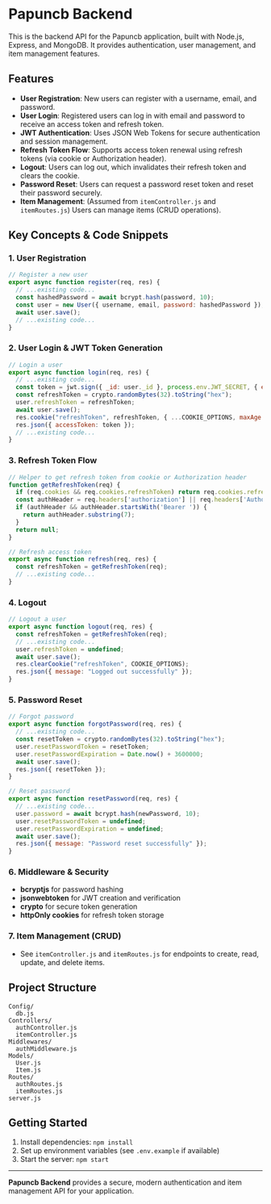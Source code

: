 # Papuncb Backend

This is the backend API for the Papuncb application, built with Node.js, Express, and MongoDB. It provides authentication, user management, and item management features.

## Features

- **User Registration**: New users can register with a username, email, and password.
- **User Login**: Registered users can log in with email and password to receive an access token and refresh token.
- **JWT Authentication**: Uses JSON Web Tokens for secure authentication and session management.
- **Refresh Token Flow**: Supports access token renewal using refresh tokens (via cookie or Authorization header).
- **Logout**: Users can log out, which invalidates their refresh token and clears the cookie.
- **Password Reset**: Users can request a password reset token and reset their password securely.
- **Item Management**: (Assumed from `itemController.js` and `itemRoutes.js`) Users can manage items (CRUD operations).

## Key Concepts & Code Snippets

### 1. User Registration
```js
// Register a new user
export async function register(req, res) {
  // ...existing code...
  const hashedPassword = await bcrypt.hash(password, 10);
  const user = new User({ username, email, password: hashedPassword });
  await user.save();
  // ...existing code...
}
```

### 2. User Login & JWT Token Generation
```js
// Login a user
export async function login(req, res) {
  // ...existing code...
  const token = jwt.sign({ _id: user._id }, process.env.JWT_SECRET, { expiresIn: "15m" });
  const refreshToken = crypto.randomBytes(32).toString("hex");
  user.refreshToken = refreshToken;
  await user.save();
  res.cookie("refreshToken", refreshToken, { ...COOKIE_OPTIONS, maxAge: 7 * 24 * 60 * 60 * 1000 });
  res.json({ accessToken: token });
  // ...existing code...
}
```

### 3. Refresh Token Flow
```js
// Helper to get refresh token from cookie or Authorization header
function getRefreshToken(req) {
  if (req.cookies && req.cookies.refreshToken) return req.cookies.refreshToken;
  const authHeader = req.headers['authorization'] || req.headers['Authorization'];
  if (authHeader && authHeader.startsWith('Bearer ')) {
    return authHeader.substring(7);
  }
  return null;
}

// Refresh access token
export async function refresh(req, res) {
  const refreshToken = getRefreshToken(req);
  // ...existing code...
}
```

### 4. Logout
```js
// Logout a user
export async function logout(req, res) {
  const refreshToken = getRefreshToken(req);
  // ...existing code...
  user.refreshToken = undefined;
  await user.save();
  res.clearCookie("refreshToken", COOKIE_OPTIONS);
  res.json({ message: "Logged out successfully" });
}
```

### 5. Password Reset
```js
// Forgot password
export async function forgotPassword(req, res) {
  // ...existing code...
  const resetToken = crypto.randomBytes(32).toString("hex");
  user.resetPasswordToken = resetToken;
  user.resetPasswordExpiration = Date.now() + 3600000;
  await user.save();
  res.json({ resetToken });
}

// Reset password
export async function resetPassword(req, res) {
  // ...existing code...
  user.password = await bcrypt.hash(newPassword, 10);
  user.resetPasswordToken = undefined;
  user.resetPasswordExpiration = undefined;
  await user.save();
  res.json({ message: "Password reset successfully" });
}
```

### 6. Middleware & Security
- **bcryptjs** for password hashing
- **jsonwebtoken** for JWT creation and verification
- **crypto** for secure token generation
- **httpOnly cookies** for refresh token storage

### 7. Item Management (CRUD)
- See `itemController.js` and `itemRoutes.js` for endpoints to create, read, update, and delete items.

## Project Structure
```
Config/
  db.js
Controllers/
  authController.js
  itemController.js
Middlewares/
  authMiddleware.js
Models/
  User.js
  Item.js
Routes/
  authRoutes.js
  itemRoutes.js
server.js
```

## Getting Started
1. Install dependencies: `npm install`
2. Set up environment variables (see `.env.example` if available)
3. Start the server: `npm start`

---

**Papuncb Backend** provides a secure, modern authentication and item management API for your application.
